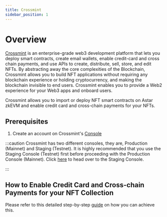 ```yaml
---
title: Crossmint
sidebar_position: 1
---
```


# Overview

[Crossmint](https://crossmint.com/?utm_source=backlinks\&utm_medium=docs\&utm_campaign=astar) is an enterprise-grade web3 development platform that lets you deploy smart contracts, create email wallets, enable credit-card and cross chain payments, and use APIs to create, distribute, sell, store, and edit NFTs.
By abstracting away the core complexities of the Blockchain, Crossmint allows you to build NFT applications without requiring any blockchain experience or holding cryptocurrency, and making the blockchain invisible to end users. Crossmint enables you to provide a Web2 experience for your Web3 apps and onboard users.

Crossmint allows you to import or deploy NFT smart contracts on Astar zkEVM and enable credit card and cross-chain payments for your NFTs.

## Prerequisites

1. Create an account on Crossmint's [Console](https://crossmint.com/console/overview/?utm_source=backlinks\&utm_medium=docs\&utm_campaign=astar)

:::caution
Crossmint has two different consoles, they are, Production (Mainnet) and Staging (Testnet). It is highly recommended that you use the Staging Console (Testnet) first before proceeding with the Production Console (Mainnet).
Click [here](https://staging.crossmint.com/console/overview/?utm_source=backlinks\&utm_medium=docs\&utm_campaign=astar) to head over to the Staging Console.

:::

## How to Enable Credit Card and Cross-chain Payments for your NFT Collection

Please refer to this detailed step-by-step [guide](https://blog.crossmint.com/how-to-enable-credit-card-payments-for-nfts-on-astar-zkevm/?utm_source=astar\&utm_medium=docs\&utm_campaign=backlinks) on how you can achieve this.
